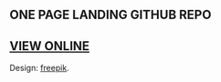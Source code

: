 ## ONE PAGE LANDING GITHUB REPO


## [VIEW ONLINE](liquidlanding.netlify.app/)

Design: [freepik](https://www.freepik.com/free-psd/liquid-landing-page_13160147.htm).